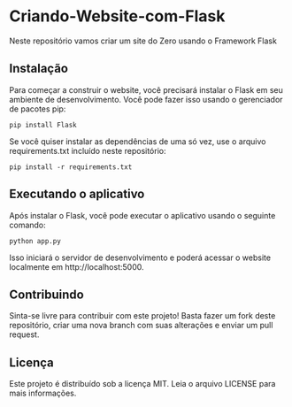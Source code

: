 # Criando-Website-com-Flask
Neste repositório vamos criar um site do Zero usando o Framework Flask

## Instalação
Para começar a construir o website, você precisará instalar o Flask em seu ambiente de desenvolvimento. Você pode fazer isso usando o gerenciador de pacotes pip:
````
pip install Flask
````

Se você quiser instalar as dependências de uma só vez, use o arquivo requirements.txt incluído neste repositório:
````
pip install -r requirements.txt
````
## Executando o aplicativo

Após instalar o Flask, você pode executar o aplicativo usando o seguinte comando:
````
python app.py
````
Isso iniciará o servidor de desenvolvimento e poderá acessar o website localmente em http://localhost:5000.

## Contribuindo

Sinta-se livre para contribuir com este projeto! Basta fazer um fork deste repositório, criar uma nova branch com suas alterações e enviar um pull request.

## Licença
Este projeto é distribuído sob a licença MIT. Leia o arquivo LICENSE para mais informações.
